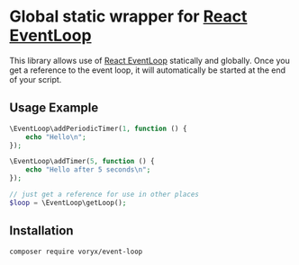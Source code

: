 # Global static wrapper for [React EventLoop](https://github.com/reactphp/event-loop)

This library allows use of [React EventLoop](https://github.com/reactphp/event-loop) statically and globally. Once you
get a reference to the event loop, it will automatically be started at the end of your script.

## Usage Example
```php
\EventLoop\addPeriodicTimer(1, function () {
    echo "Hello\n";
});

\EventLoop\addTimer(5, function () {
    echo "Hello after 5 seconds\n";
});

// just get a reference for use in other places
$loop = \EventLoop\getLoop();
```
## Installation
```composer require voryx/event-loop```
